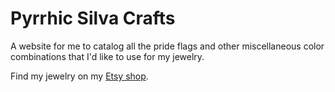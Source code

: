 # Pyrrhic Silva Crafts

A website for me to catalog all the pride flags and other miscellaneous color combinations that I'd like to use for my jewelry. 

Find my jewelry on my [Etsy shop](https://www.etsy.com/shop/PyrrhicSilvaCrafts?ref=dashboard-header).
